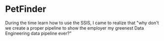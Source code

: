 # PetFinder
During the time learn how to use the SSIS, I came to realize that "why don't we create a proper pipeline to show the employer my greenest Data Engineering data pipeline ever?"
